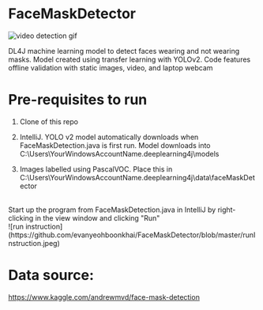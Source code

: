 # FaceMaskDetector
![video detection gif](https://github.com/evanyeohboonkhai/FaceMaskDetector/blob/master/videoDetection.gif) <br/>

DL4J machine learning model to detect faces wearing and not wearing masks. Model created using transfer learning with YOLOv2. Code features offline validation with static images, video, and laptop webcam

# Pre-requisites to run
1. Clone of this repo

2. IntelliJ. YOLO v2 model automatically downloads when FaceMaskDetection.java is first run. Model downloads
into C:\Users\YourWindowsAccountName\.deeplearning4j\models

3. Images labelled using PascalVOC. Place this in C:\Users\YourWindowsAccountName\.deeplearning4j\data\faceMaskDetector
<br/>
Start up the program from FaceMaskDetection.java in IntelliJ by right-clicking in the view window and clicking "Run"<br/>
![run instruction](https://github.com/evanyeohboonkhai/FaceMaskDetector/blob/master/runInstruction.jpeg) <br/>

# Data source:
https://www.kaggle.com/andrewmvd/face-mask-detection
